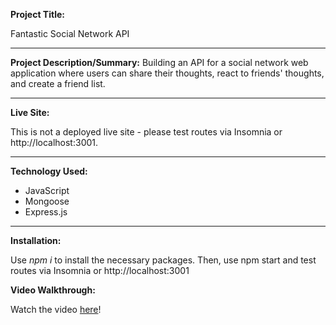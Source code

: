 **Project Title:**

Fantastic Social Network API

---

**Project Description/Summary:**
Building an API for a social network web application where users can share their thoughts, react to friends' thoughts, and create a friend list.

---

**Live Site:**

This is not a deployed live site - please test routes via Insomnia or http://localhost:3001.

---

**Technology Used:**

- JavaScript
- Mongoose
- Express.js

---

**Installation:**

Use _npm i_ to install the necessary packages. Then, use npm start and test routes via Insomnia or http://localhost:3001

**Video Walkthrough:**

Watch the video [here](https://watch.screencastify.com/v/oEMXfLrlSs0UieHe5RED)!
